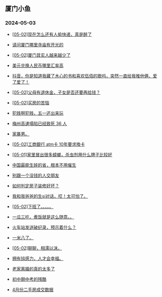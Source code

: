## 厦门小鱼 
### 2024-05-03

+ [[05-02]现在怎么还有人偷快递，真是醉了](http://bbs.xmfish.com/read-htm-tid-18184540.html)

+ [请问厦门哪里寺庙有开光的](http://bbs.xmfish.com/read-htm-tid-18184550.html)

+ [[05-02]厦门其实人越来越少了](http://bbs.xmfish.com/read-htm-tid-18184696.html)

+ [美元兑换人民币哪里汇率高](http://bbs.xmfish.com/read-htm-tid-18184548.html)

+ [抖音，你是知道我藏了木心的书和喜欢伍佰的歌吗，突然一直给我推他俩，爱了爱了！](http://bbs.xmfish.com/read-htm-tid-18184542.html)

+ [[05-02]父母有退休金，子女是否还要再给钱？](http://bbs.xmfish.com/read-htm-tid-18184654.html)

+ [[05-02]买房的苦恼](http://bbs.xmfish.com/read-htm-tid-18184714.html)

+ [犯贱啊犯贱，五一还出来玩](http://bbs.xmfish.com/read-htm-tid-18184683.html)

+ [梅州高速塌陷已经致死 36 人](http://bbs.xmfish.com/read-htm-tid-18184606.html)

+ [家暴男。](http://bbs.xmfish.com/read-htm-tid-18184708.html)

+ [[05-02]工商銀行 atm卡 10年要求換卡](http://bbs.xmfish.com/read-htm-tid-18184629.html)

+ [[05-01]家里冒出很多蟑螂，杀虫剂用什么牌子比较好](http://bbs.xmfish.com/read-htm-tid-18184551.html)

+ [中国最能生娃的省，根本不用催生](http://bbs.xmfish.com/read-htm-tid-18184730.html)

+ [别跟一个没钱的人交朋友](http://bbs.xmfish.com/read-htm-tid-18184740.html)

+ [如何判定房子装修好坏？](http://bbs.xmfish.com/read-htm-tid-18184578.html)

+ [我和我爸爸的生si对话，哎！太可怕了。](http://bbs.xmfish.com/read-htm-tid-18184781.html)

+ [[05-02]下班了。。。。。](http://bbs.xmfish.com/read-htm-tid-18184652.html)

+ [一瓜三吃，煮饭就是这么随意。。](http://bbs.xmfish.com/read-htm-tid-18184701.html)

+ [火车站发送破纪录，预示着什么？](http://bbs.xmfish.com/read-htm-tid-18184755.html)

+ [一米八了。](http://bbs.xmfish.com/read-htm-tid-18184779.html)

+ [[05-02]聊聊，相濡以沫。](http://bbs.xmfish.com/read-htm-tid-18184792.html)

+ [拥有钝感力，人才会幸福。](http://bbs.xmfish.com/read-htm-tid-18184812.html)

+ [老家离婚的真的太多了](http://bbs.xmfish.com/read-htm-tid-18184817.html)

+ [初中期中考的残酷](http://bbs.xmfish.com/read-htm-tid-18184759.html)

+ [4月份二手房成交数据](http://bbs.xmfish.com/read-htm-tid-18184745.html)

